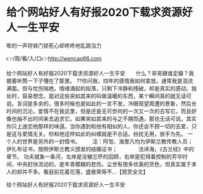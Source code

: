 # 给个网站好人有好报2020下载求资源好人一生平安
嘭的一声将铁门锁死心却咚咚地乱跳当力

👉/观/看/入/口👉http://wencao66.com

给个网站好人有好报2020下载求资源好人一生平安　　什么？哥哥跟谁定婚？我握着听筒一下子懵在了那里。
??你问我，四年的感情我如何拿放。通常我是泪流满面。但与忧伤隔绝。情绪涌起的段落，只剩下冷静和残破，却是真实的感动。独处时，容易想念。面对这些突如其来的叫做温暖的东西，某个瞬间真的就无话可说。言词是多余的，很多时候也是如此的一言不发，冷眼观望周遭的景象，然后长时间的沉沦。爱情不在我这里，但是还是无可奈何的一次又一次的去写它。而且好像也抽不出时间来去追求它。如果突如其来的与之不期而遇，那也无话可说。其实你只上迷恋他那样的味道。当你遇到和他有相似的人，你还会不顾一切的去爱，只是这与爱情无关。你和他这样如此的纠缠就是不合适。纷扰无用，放手为先。
一个人的世界是另外的一封情书。
　　注：阿訇、海里凡均为伊斯兰教传教人员；　　　　伊扎布证书，按照伊斯兰教义颁发的结婚证书；　　　　法谛海，《古兰经》中的章节。
功夫就象一条河，左岸是没辙忘怀的回顾，右岸是犯得着控制的芳华时间，中央赶快流动的，是年青模糊的悲伤。尘世有很多优美的货色，但真实属于本人的却并不多。看庭前花着花落，盛衰荣辱不...【观赏全文】

给个网站好人有好报2020下载求资源好人一生平安
